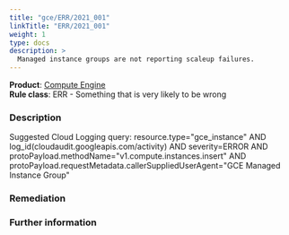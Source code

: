 ```yaml
---
title: "gce/ERR/2021_001"
linkTitle: "ERR/2021_001"
weight: 1
type: docs
description: >
  Managed instance groups are not reporting scaleup failures.
---
```


**Product**: [Compute Engine](https://cloud.google.com/compute)\
**Rule class**: ERR - Something that is very likely to be wrong

### Description


Suggested Cloud Logging query:
resource.type="gce_instance" AND log_id(cloudaudit.googleapis.com/activity) AND
severity=ERROR AND protoPayload.methodName="v1.compute.instances.insert" AND
protoPayload.requestMetadata.callerSuppliedUserAgent="GCE Managed Instance Group"

### Remediation

### Further information
